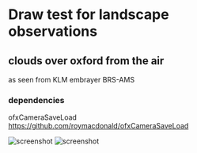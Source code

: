 # Draw test for landscape observations

## clouds over oxford from the air

as seen from KLM embrayer BRS-AMS

### dependencies

ofxCameraSaveLoad https://github.com/roymacdonald/ofxCameraSaveLoad

![screenshot](screenshot1.png)
![screenshot](screenshot2.png)


